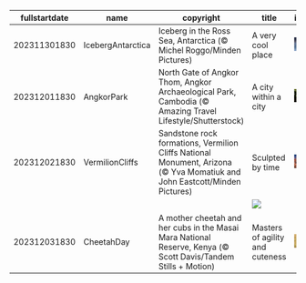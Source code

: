 |fullstartdate|name|copyright|title|image|
|--|--|--|--|--|
202311301830|IcebergAntarctica|Iceberg in the Ross Sea, Antarctica (© Michel Roggo/Minden Pictures)|A very cool place|![](/en-IN/2023/12/202311301830IcebergAntarctica.jpg)|
202312011830|AngkorPark|North Gate of Angkor Thom, Angkor Archaeological Park, Cambodia (© Amazing Travel Lifestyle/Shutterstock)|A city within a city|![](/en-IN/2023/12/202312011830AngkorPark.jpg)|
202312021830|VermilionCliffs|Sandstone rock formations, Vermilion Cliffs National Monument, Arizona (© Yva Momatiuk and John Eastcott/Minden Pictures)|Sculpted by time|![](/en-IN/2023/12/202312021830VermilionCliffs.jpg)|
||||![](/en-IN/2023/12/.jpg)|
202312031830|CheetahDay|A mother cheetah and her cubs in the Masai Mara National Reserve, Kenya (© Scott Davis/Tandem Stills + Motion)|Masters of agility and cuteness|![](/en-IN/2023/12/202312031830CheetahDay.jpg)|
